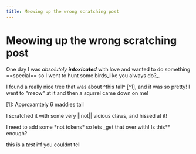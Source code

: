 ```yaml
---
title: Meowing up the wrong scratching post
---
```


# Meowing up the wrong scratching post

One day I was *absolutely **intoxicated*** with love and wanted to do something ==special== so I went to hunt some birds_like you always do?_.

I found a really nice tree that was about ^this tall^ [^1], and it was so pretty! I went to "meow" at it and then a squrrel came down on me!

[1]: Approxamtely 6 maddies tall

I scratched it with some very ||not|| vicious claws, and hissed at it!

I need to add some \*not tokens* so lets _get that over with! Is this** enough?

this is a *test* i*f you couldnt tell